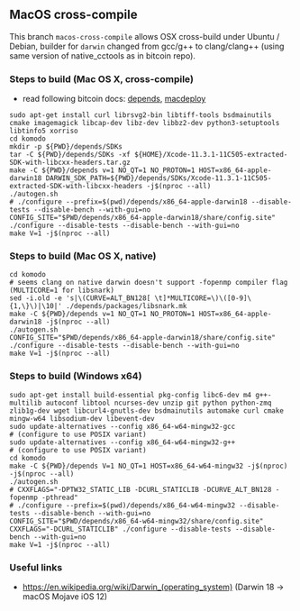 ## MacOS cross-compile

This branch `macos-cross-compile` allows OSX cross-build under Ubuntu / Debian, builder for `darwin` changed from gcc/g++ to clang/clang++ (using same version of
native_cctools as in bitcoin repo).

### Steps to build (Mac OS X, cross-compile)

- read following bitcoin docs: [depends](https://github.com/bitcoin/bitcoin/blob/master/depends/README.md), [macdeploy](https://github.com/bitcoin/bitcoin/blob/master/contrib/macdeploy/README.md)

```
sudo apt-get install curl librsvg2-bin libtiff-tools bsdmainutils cmake imagemagick libcap-dev libz-dev libbz2-dev python3-setuptools libtinfo5 xorriso
cd komodo
mkdir -p ${PWD}/depends/SDKs
tar -C ${PWD}/depends/SDKs -xf ${HOME}/Xcode-11.3.1-11C505-extracted-SDK-with-libcxx-headers.tar.gz
make -C ${PWD}/depends v=1 NO_QT=1 NO_PROTON=1 HOST=x86_64-apple-darwin18 DARWIN_SDK_PATH=${PWD}/depends/SDKs/Xcode-11.3.1-11C505-extracted-SDK-with-libcxx-headers -j$(nproc --all)
./autogen.sh
# ./configure --prefix=$(pwd)/depends/x86_64-apple-darwin18 --disable-tests --disable-bench --with-gui=no
CONFIG_SITE="$PWD/depends/x86_64-apple-darwin18/share/config.site" ./configure --disable-tests --disable-bench --with-gui=no
make V=1 -j$(nproc --all)
```

### Steps to build (Mac OS X, native)

```
cd komodo
# seems clang on native darwin doesn't support -fopenmp compiler flag (MULTICORE=1 for libsnark)
sed -i.old -e 's|\(CURVE=ALT_BN128[ \t]*MULTICORE=\)\([0-9]\{1,\}\)|\10|' ./depends/packages/libsnark.mk
make -C ${PWD}/depends v=1 NO_QT=1 NO_PROTON=1 HOST=x86_64-apple-darwin18 -j$(nproc --all)
./autogen.sh
CONFIG_SITE="$PWD/depends/x86_64-apple-darwin18/share/config.site" ./configure --disable-tests --disable-bench --with-gui=no
make V=1 -j$(nproc --all)
```

### Steps to build (Windows x64)

```
sudo apt-get install build-essential pkg-config libc6-dev m4 g++-multilib autoconf libtool ncurses-dev unzip git python python-zmq zlib1g-dev wget libcurl4-gnutls-dev bsdmainutils automake curl cmake mingw-w64 libsodium-dev libevent-dev
sudo update-alternatives --config x86_64-w64-mingw32-gcc
# (configure to use POSIX variant)
sudo update-alternatives --config x86_64-w64-mingw32-g++
# (configure to use POSIX variant)
cd komodo
make -C ${PWD}/depends V=1 NO_QT=1 HOST=x86_64-w64-mingw32 -j$(nproc) -j$(nproc --all)
./autogen.sh
# CXXFLAGS="-DPTW32_STATIC_LIB -DCURL_STATICLIB -DCURVE_ALT_BN128 -fopenmp -pthread"
# ./configure --prefix=$(pwd)/depends/x86_64-w64-mingw32 --disable-tests --disable-bench --with-gui=no
CONFIG_SITE="$PWD/depends/x86_64-w64-mingw32/share/config.site" CXXFLAGS="-DCURL_STATICLIB" ./configure --disable-tests --disable-bench --with-gui=no
make V=1 -j$(nproc --all)

```

### Useful links

- https://en.wikipedia.org/wiki/Darwin_(operating_system) (Darwin 18 -> macOS Mojave iOS 12)